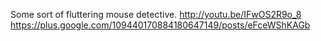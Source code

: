 Some sort of fluttering mouse detective. http://youtu.be/IFwOS2R9o_8 https://plus.google.com/109440170884180647149/posts/eFceWShKAGb